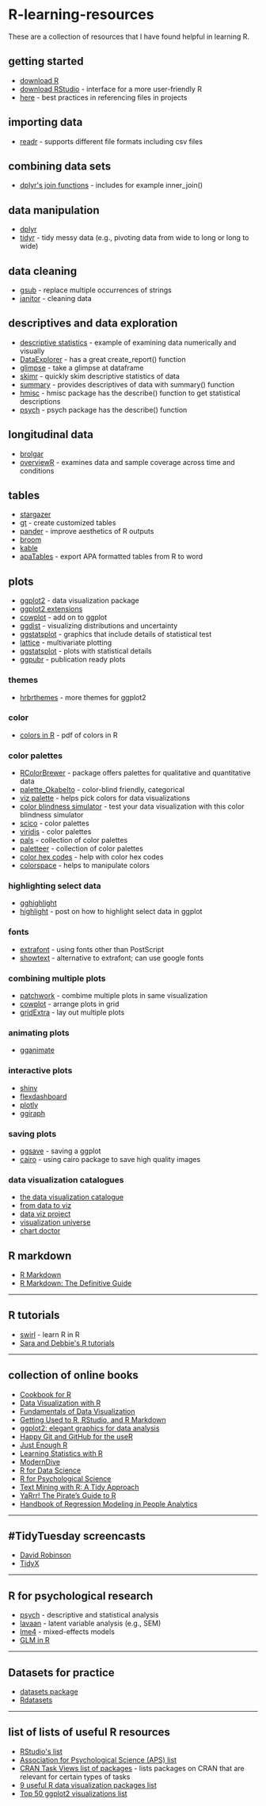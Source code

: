# R-learning-resources
These are a collection of resources that I have found helpful in learning R.

## getting started
* [download R](https://www.r-project.org/)
* [download RStudio](https://rstudio.com/products/rstudio/download/) - interface for a more user-friendly R
* [here](https://malco.io/2018/11/05/why-should-i-use-the-here-package-when-i-m-already-using-projects/) - best practices in referencing files in projects

## importing data
* [readr](https://readr.tidyverse.org/) - supports different file formats including csv files

## combining data sets
* [dplyr's join functions](https://dplyr.tidyverse.org/reference/join.html) - includes for example inner_join()

## data manipulation
* [dplyr](https://dplyr.tidyverse.org/)
* [tidyr](https://tidyr.tidyverse.org/) - tidy messy data (e.g., pivoting data from wide to long or long to wide)

## data cleaning
* [gsub](http://www.endmemo.com/r/gsub.php) - replace multiple occurrences of strings
* [janitor](https://garthtarr.github.io/meatR/janitor.html) - cleaning data

## descriptives and data exploration
* [descriptive statistics](https://rpsystats.com/datasets.html#descriptive-statistics) - example of examining data numerically and visually
* [DataExplorer](https://boxuancui.github.io/DataExplorer/) - has a great create_report() function
* [glimpse](https://tibble.tidyverse.org/reference/glimpse.html) - take a glimpse at dataframe
* [skimr](https://github.com/ropensci/skimr) - quickly skim descriptive statistics of data
* [summary](https://www.statmethods.net/stats/descriptives.html) - provides descriptives of data with summary() function
* [hmisc](https://thomaselove.github.io/431notes-2017/summarizing-categorical-variables.html#describe-in-the-hmisc-package-1) - hmisc package has the describe() function to get statistical descriptions
* [psych](https://www.rdocumentation.org/packages/psych/versions/1.0-17/topics/describe) - psych package has the describe() function

## longitudinal data
* [brolgar](https://github.com/njtierney/brolgar)
* [overviewR](https://cosimameyer.github.io/overviewR/articles/overviewR_vignette.html) - examines data and sample coverage across time and conditions

## tables
* [stargazer](https://www.jakeruss.com/cheatsheets/stargazer/)
* [gt](https://gt.rstudio.com/) - create customized tables
* [pander](https://www.statsandr.com/blog/tips-and-tricks-in-rstudio-and-r-markdown/#pander-for-aesthetics) - improve aesthetics of R outputs
* [broom](https://github.com/tidymodels/broom)
* [kable](https://bookdown.org/yihui/rmarkdown-cookbook/kable.html)
* [apaTables](https://www.rdocumentation.org/packages/apaTables/versions/1.5.0) - export APA formatted tables from R to word

## plots
* [ggplot2](https://ggplot2.tidyverse.org/) - data visualization package
* [ggplot2 extensions](https://exts.ggplot2.tidyverse.org/)
* [cowplot](https://cran.r-project.org/web/packages/cowplot/vignettes/introduction.html) - add on to ggplot
* [ggdist](https://mjskay.github.io/ggdist/reference/index.html#section-package-overview) - visualizing distributions and uncertainty
* [ggstatsplot](https://indrajeetpatil.github.io/ggstatsplot/) - graphics that include details of statistical test
* [lattice](https://cran.r-project.org/web/packages/lattice/index.html) - multivariate plotting
* [ggstatsplot](https://indrajeetpatil.github.io/ggstatsplot/) - plots with statistical details
* [ggpubr](http://www.sthda.com/english/articles/24-ggpubr-publication-ready-plots/) - publication ready plots

### themes
* [hrbrthemes](https://github.com/hrbrmstr/hrbrthemes) - more themes for ggplot2

### color
* [colors in R](http://www.stat.columbia.edu/~tzheng/files/Rcolor.pdf) - pdf of colors in R

### color palettes
* [RColorBrewer](https://www.datanovia.com/en/blog/the-a-z-of-rcolorbrewer-palette/) - package offers palettes for qualitative and quantitative data
* [palette_OkabeIto](https://rdrr.io/github/clauswilke/colorblindr/man/scale_OkabeIto.html) - color-blind friendly, categorical
* [viz palette](https://projects.susielu.com/viz-palette) - helps pick colors for data visualizations
* [color blindness simulator](https://www.color-blindness.com/coblis-color-blindness-simulator/) - test your data visualization with this color blindness simulator
* [scico](https://github.com/thomasp85/scico) - color palettes
* [viridis](https://cran.r-project.org/web/packages/viridis/vignettes/intro-to-viridis.html) - color palettes
* [pals](https://kwstat.github.io/pals/) - collection of color palettes
* [paletteer](https://github.com/EmilHvitfeldt/paletteer) - collection of color palettes
* [color hex codes](https://www.color-hex.com/) - help with color hex codes
* [colorspace](https://cran.r-project.org/web/packages/colorspace/vignettes/colorspace.html) - helps to manipulate colors

### highlighting select data
* [gghighlight](https://cran.r-project.org/web/packages/gghighlight/vignettes/gghighlight.html)
* [highlight](https://cmdlinetips.com/2019/05/how-to-highlight-select-data-points-with-ggplot2-in-r/) - post on how to highlight select data in ggplot

### fonts
* [extrafont](https://cran.r-project.org/web/packages/extrafont/README.html) - using fonts other than PostScript
* [showtext](https://cran.rstudio.com/web/packages/showtext/vignettes/introduction.html) - alternative to extrafont; can use google fonts

### combining multiple plots
* [patchwork](https://patchwork.data-imaginist.com/) - combime multiple plots in same visualization
* [cowplot](https://cran.r-project.org/web/packages/cowplot/vignettes/introduction.html) - arrange plots in grid
* [gridExtra](https://cran.r-project.org/web/packages/egg/vignettes/Ecosystem.html) - lay out multiple plots

### animating plots
* [gganimate](https://gganimate.com/articles/gganimate.html)

### interactive plots
* [shiny](https://github.com/rstudio/shiny)
* [flexdashboard](https://rmarkdown.rstudio.com/flexdashboard/)
* [plotly](https://plotly.com/r/getting-started/)
* [ggiraph](https://davidgohel.github.io/ggiraph/articles/offcran/using_ggiraph.html)

### saving plots
* [ggsave](http://www.sthda.com/english/wiki/ggsave-save-a-ggplot-r-software-and-data-visualization) - saving a ggplot
* [cairo](https://aebou.rbind.io/posts/2020/11/how-to-export-high-quality-images-in-r/) - using cairo package to save high quality images

### data visualization catalogues
* [the data visualization catalogue](https://datavizcatalogue.com/)
* [from data to viz](https://www.data-to-viz.com/)
* [data viz project](https://datavizproject.com/)
* [visualization universe](http://visualizationuniverse.com/charts/)
* [chart doctor](https://github.com/ft-interactive/chart-doctor/tree/master/visual-vocabulary)

## R markdown
* [R Markdown](https://rmarkdown.rstudio.com/index.html)
* [R Markdown: The Definitive Guide](https://bookdown.org/yihui/rmarkdown/)

****

## R tutorials
* [swirl](https://swirlstats.com/students.html) - learn R in R
* [Sara and Debbie's R tutorials](https://debyeeneuro.com/r-tutorials/)

***

## collection of online books
* [Cookbook for R](http://www.cookbook-r.com/Graphs/)
* [Data Visualization with R](https://rkabacoff.github.io/datavis/)
* [Fundamentals of Data Visualization](https://clauswilke.com/dataviz/)
* [Getting Used to R, RStudio, and R Markdown](https://rbasics.netlify.app/index.html)
* [ggplot2: elegant graphics for data analysis](https://ggplot2-book.org/index.html)
* [Happy Git and GitHub for the useR](https://happygitwithr.com/)
* [Just Enough R](https://benwhalley.github.io/just-enough-r/)
* [Learning Statistics with R](https://learningstatisticswithr.com/)
* [ModernDive](https://moderndive.com/)
* [R for Data Science](https://r4ds.had.co.nz/)
* [R for Psychological Science](https://psyr.djnavarro.net/)
* [Text Mining with R: A Tidy Approach](https://www.tidytextmining.com/tidytext.html)
* [YaRrr! The Pirate’s Guide to R](https://ndphillips.github.io/piratesguide.html)
* [Handbook of Regression Modeling in People Analytics](http://peopleanalytics-regression-book.org/index.html)

***

## #TidyTuesday screencasts
* [David Robinson](https://www.youtube.com/user/safe4democracy/videos)
* [TidyX](https://www.youtube.com/c/TidyX_screencast/videos)

***

## R for psychological research
* [psych](http://personality-project.org/r/psych/) - descriptive and statistical analysis
* [lavaan](https://lavaan.ugent.be/start.html) - latent variable analysis (e.g., SEM)
* [lme4](https://github.com/lme4/lme4/) - mixed-effects models
* [GLM in R](https://rpsystats.com/)

***

## Datasets for practice
* [datasets package](https://stat.ethz.ch/R-manual/R-devel/library/datasets/html/00Index.html)
* [Rdatasets](https://vincentarelbundock.github.io/Rdatasets/articles/data.html)

***

## list of lists of useful R resources
* [RStudio's list](https://support.rstudio.com/hc/en-us/articles/201057987-Quick-list-of-useful-R-packages)
* [Association for Psychological Science (APS) list](https://www.psychologicalscience.org/observer/learning-to-work-with-r)
* [CRAN Task Views list of packages](https://cran.r-project.org/web/views/) - lists packages on CRAN that are relevant for certain types of tasks
* [9 useful R data visualization packages list](https://mode.com/blog/r-data-visualization-packages/)
* [Top 50 ggplot2 visualizations list](http://r-statistics.co/Top50-Ggplot2-Visualizations-MasterList-R-Code.html)

